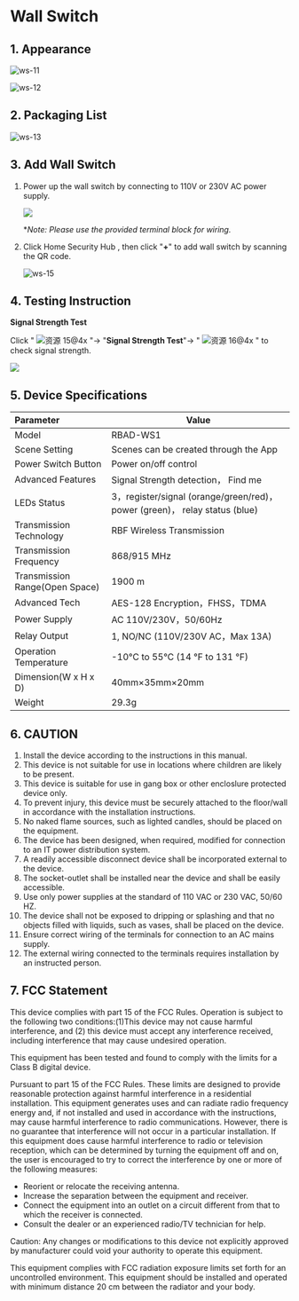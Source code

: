 # Wall Switch

## 1. Appearance

![ws-11](https://dusunprj.oss-us-west-1.aliyuncs.com/ws-11.png)

![ws-12](https://dusunprj.oss-us-west-1.aliyuncs.com/ws-12.png)

## 2. Packaging List

![ws-13](https://dusunprj.oss-us-west-1.aliyuncs.com/ws-13.png)

## 3. Add Wall Switch

1. Power up the wall switch by connecting to 110V or 230V AC power supply.

   ![](https://dusunprj.oss-us-west-1.aliyuncs.com/ws-14.png)

   **Note: Please use the provided terminal block for wiring.*

   

2. Click Home Security Hub , then click "**+**"  to add wall switch by scanning the QR code.

   ![ws-15](https://dusunprj.oss-us-west-1.aliyuncs.com/ws-15.png)

   

## 4. Testing Instruction

**Signal Strength Test**

Click  " ![资源 15@4x](https://dusunprj.oss-us-west-1.aliyuncs.com/%E8%B5%84%E6%BA%90%2015@4x.png) "→ "**Signal Strength Test**"→  " ![资源 16@4x](https://dusunprj.oss-us-west-1.aliyuncs.com/%E8%B5%84%E6%BA%90%2016@4x.png) "  to check signal strength.

![](https://dusunprj.oss-us-west-1.aliyuncs.com/MC-3.png)

## 5. Device Specifications

| Parameter                      | Value                                                        |
| :----------------------------- | ------------------------------------------------------------ |
| Model                          | RBAD-WS1                                                     |
| Scene Setting                  | Scenes can be created through the App                        |
| Power Switch Button            | Power on/off control                                         |
| Advanced Features              | Signal Strength detection， Find me                          |
| LEDs Status                    | 3，register/signal (orange/green/red)， power (green)， relay status (blue) |
| Transmission Technology        | RBF Wireless Transmission                                    |
| Transmission Frequency         | 868/915 MHz                                                  |
| Transmission Range(Open Space) | 1900 m                                                       |
| Advanced Tech                  | AES-128 Encryption，FHSS，TDMA                               |
| Power Supply                   | AC 110V/230V，50/60Hz                                        |
| Relay Output                   | 1, NO/NC (110V/230V AC，Max 13A)                             |
| Operation Temperature          | -10°C to 55°C (14 °F to 131 °F)                              |
| Dimension(W x H x D)           | 40mm×35mm×20mm                                               |
| Weight                         | 29.3g                                                        |

## 6. CAUTION

1. Install the device according to the instructions in this manual.
2. This device is not suitable for use in locations where children are likely to be present.
3. This device is suitable for use in gang box or other encloslure protected device only.
4. To prevent injury, this device must be securely attached to the floor/wall in accordance with the installation instructions.
5. No naked flame sources, such as lighted candles, should be placed on the equipment.
6. The device has been designed, when required, modified for connection to an IT power distribution system.
7. A readily accessible disconnect device shall be incorporated external to the device.
8. The socket-outlet shall be installed near the device and shall be easily accessible.
9. Use only power supplies at the standard of 110 VAC or 230 VAC, 50/60 HZ.
10. The device shall not be exposed to dripping or splashing and that no objects filled with liquids, such as vases, shall be placed on the device.
11. Ensure correct wiring of the terminals for connection to an AC mains supply.
12. The external wiring connected to the terminals requires installation by an instructed person.

## 7. FCC  Statement

This device complies with part 15 of the FCC Rules. Operation is subject to the following two conditions:(1)This device may not cause harmful interference, and (2) this device must accept any interference received, including interference that may cause undesired operation.

This equipment has been tested and found to comply with the limits for a Class B digital device.

Pursuant to part 15 of the FCC Rules. These limits are designed to provide reasonable protection against harmful interference in a residential installation. This equipment generates uses and can radiate radio frequency energy and, if not installed and used in accordance with the instructions, may cause harmful interference to radio communications. However, there is no guarantee that interference will not occur in a particular installation. If this equipment does cause harmful interference to radio or television reception, which can be determined by turning the equipment off and on, the user is encouraged to try to correct the interference by one or more of the following measures:

- Reorient or relocate the receiving antenna.
- Increase the separation between the equipment and receiver.
- Connect the equipment into an outlet on a circuit different from that to which the receiver is connected.
- Consult the dealer or an experienced radio/TV technician for help.

Caution: Any changes or modifications to this device not explicitly approved by manufacturer could void your authority to operate this equipment.

This equipment complies with FCC radiation exposure limits set forth for an uncontrolled environment. This equipment should be installed and operated with minimum distance 20 cm between the radiator and your body.

